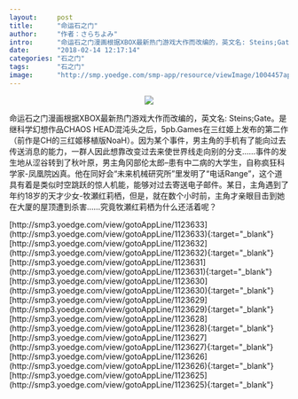 ```yaml
---
layout:     post
title:      "命运石之门"
author:     "作者：さらちよみ"
intro:      "命运石之门漫画根据XBOX最新热门游戏大作而改编的，英文名: Steins;Gate。是继科学幻想作品CHAOS HEAD混沌头之后，5pb.Games在三红姬上发布的第二作（前作是CH的三红姬移植版NoaH）。因为某个事件，男主角的手机有了能向过去传送消息的能力，一群人因此想靠改变过去来使世界线走向别的分支……事件的发生地从涩谷转到了秋叶原，男主角冈部伦太郎–患有中二病的大学生，自称疯狂科学家-凤凰院凶真。他在同好会“未来机械研究所”里发明了“电话Range”，这个道具有着是类似时空跳跃的惊人机能，能够对过去寄送电子邮件。某日，主角遇到了年约18岁的天才少女-牧瀬红莉栖，但是，就在数个小时前，主角才亲眼目击到她在大厦的屋顶遭到杀害……究竟牧瀬红莉栖为什么还活着呢？"
date:       "2018-02-14 12:17:14"
categories: "石之门"
tags:       "石之门"
image:      "http://smp.yoedge.com/smp-app/resource/viewImage/1004457appline.png"
---
```

<div style="text-align: center">
<p><img src="http://smp.yoedge.com/smp-app/resource/viewImage/1004457appline.png"/></p>
</div>
<p class="post-meta">
<span>命运石之门漫画根据XBOX最新热门游戏大作而改编的，英文名: Steins;Gate。是继科学幻想作品CHAOS HEAD混沌头之后，5pb.Games在三红姬上发布的第二作（前作是CH的三红姬移植版NoaH）。因为某个事件，男主角的手机有了能向过去传送消息的能力，一群人因此想靠改变过去来使世界线走向别的分支……事件的发生地从涩谷转到了秋叶原，男主角冈部伦太郎–患有中二病的大学生，自称疯狂科学家-凤凰院凶真。他在同好会“未来机械研究所”里发明了“电话Range”，这个道具有着是类似时空跳跃的惊人机能，能够对过去寄送电子邮件。某日，主角遇到了年约18岁的天才少女-牧瀬红莉栖，但是，就在数个小时前，主角才亲眼目击到她在大厦的屋顶遭到杀害……究竟牧瀬红莉栖为什么还活着呢？</span>
</p>
[http://smp3.yoedge.com/view/gotoAppLine/1123633](http://smp3.yoedge.com/view/gotoAppLine/1123633){:target="_blank"}
[http://smp3.yoedge.com/view/gotoAppLine/1123632](http://smp3.yoedge.com/view/gotoAppLine/1123632){:target="_blank"}
[http://smp3.yoedge.com/view/gotoAppLine/1123631](http://smp3.yoedge.com/view/gotoAppLine/1123631){:target="_blank"}
[http://smp3.yoedge.com/view/gotoAppLine/1123630](http://smp3.yoedge.com/view/gotoAppLine/1123630){:target="_blank"}
[http://smp3.yoedge.com/view/gotoAppLine/1123629](http://smp3.yoedge.com/view/gotoAppLine/1123629){:target="_blank"}
[http://smp3.yoedge.com/view/gotoAppLine/1123628](http://smp3.yoedge.com/view/gotoAppLine/1123628){:target="_blank"}
[http://smp3.yoedge.com/view/gotoAppLine/1123627](http://smp3.yoedge.com/view/gotoAppLine/1123627){:target="_blank"}
[http://smp3.yoedge.com/view/gotoAppLine/1123626](http://smp3.yoedge.com/view/gotoAppLine/1123626){:target="_blank"}
[http://smp3.yoedge.com/view/gotoAppLine/1123625](http://smp3.yoedge.com/view/gotoAppLine/1123625){:target="_blank"}


